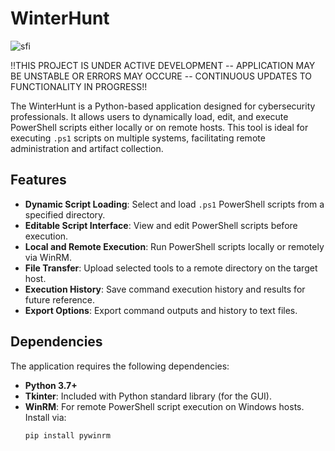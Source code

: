 # WinterHunt

![sfi](https://github.com/user-attachments/assets/32c4db09-fdd4-4f01-adae-c8ac75e8c3f1)


!!THIS PROJECT IS UNDER ACTIVE DEVELOPMENT -- APPLICATION MAY BE UNSTABLE OR ERRORS MAY OCCURE -- CONTINUOUS UPDATES TO FUNCTIONALITY IN PROGRESS!!

The WinterHunt is a Python-based application designed for cybersecurity professionals. It allows users to dynamically load, edit, and execute PowerShell scripts either locally or on remote hosts. This tool is ideal for executing `.ps1` scripts on multiple systems, facilitating remote administration and artifact collection.

## Features

- **Dynamic Script Loading**: Select and load `.ps1` PowerShell scripts from a specified directory.
- **Editable Script Interface**: View and edit PowerShell scripts before execution.
- **Local and Remote Execution**: Run PowerShell scripts locally or remotely via WinRM.
- **File Transfer**: Upload selected tools to a remote directory on the target host.
- **Execution History**: Save command execution history and results for future reference.
- **Export Options**: Export command outputs and history to text files.

## Dependencies

The application requires the following dependencies:

- **Python 3.7+**
- **Tkinter**: Included with Python standard library (for the GUI).
- **WinRM**: For remote PowerShell script execution on Windows hosts. Install via:
  ```bash
  pip install pywinrm
